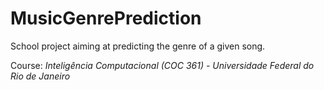 # MusicGenrePrediction

School project aiming at predicting the genre of a given song.

Course: *Inteligência Computacional (COC 361) - Universidade Federal do Rio de Janeiro*

